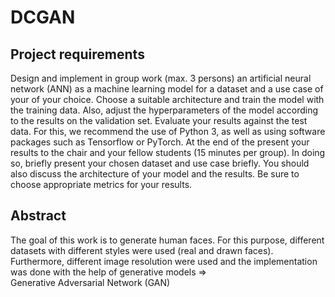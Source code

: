 # DCGAN

## Project requirements 

Design and implement in group work (max. 3 persons) an artificial neural network (ANN) as a machine learning model for a dataset and a use case of your
of your choice. Choose a suitable architecture and train the model with the training data. Also, adjust the hyperparameters of the model
according to the results on the validation set. Evaluate your results against the test data. For this, we recommend the use of Python
3, as well as using software packages such as Tensorflow or PyTorch. At the end of the present your results to the chair and your fellow students (15 minutes per group). In doing so, briefly present your chosen dataset and use case briefly. You should also discuss the architecture of your model and the results.
Be sure to choose appropriate metrics for your results.

## Abstract

The goal of this work is to generate human faces. For this purpose, different datasets with different styles were used (real and drawn faces). Furthermore, different image resolution were used and the implementation was done with the help of generative models ⇒  Generative Adversarial Network (GAN)


